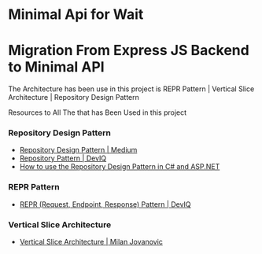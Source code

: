 # Minimal Api for Wait

<h1>Migration From Express JS Backend to Minimal API</h1>

<p>The Architecture has been use in this project is REPR Pattern | Vertical Slice Architecture | Repository Design Pattern</p>

<p>Resources to All The that has Been Used in this project</p>
<h3>Repository Design Pattern</h3>
<ul>
<li><a href="https://medium.com/@pererikbergman/repository-design-pattern-e28c0f3e4a30">Repository Design Pattern | Medium</a></li>
<li><a href="https://deviq.com/design-patterns/repository-pattern"> Repository Pattern | DevIQ</a></li>
<li><a href="https://www.youtube.com/watch?v=8fFBWmbUaIg">How to use the Repository Design Pattern in C# and ASP.NET</a></li>
</ul>

<h3>REPR Pattern</h3>
<ul>
<li><a href="https://deviq.com/design-patterns/repr-design-pattern">REPR (Request, Endpoint, Response) Pattern | DevIQ</a></li>
</ul>

<h3>Vertical Slice Architecture</h3>
<ul>
<li><a href="https://www.milanjovanovic.tech/blog/vertical-slice-architecture0">Vertical Slice Architecture | Milan Jovanovic</a>
</ul>